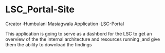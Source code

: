 # LSC_Portal-Site

Creator :Humbulani Masiagwala
Application :LSC-Portal

This application is going to serve as a dashbord for the LSC to get an overview of the the internal architecture and resources running ,and give them the ability to download the findings
